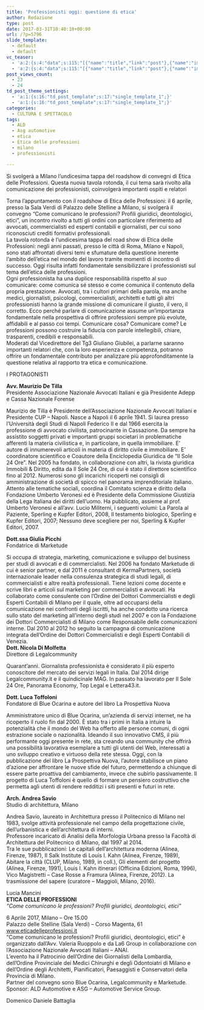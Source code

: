 ```yaml
---
title: 'Professionisti oggi: questione di etica'
author: Redazione
type: post
date: 2017-03-31T10:40:10+00:00
url: /?p=5796
slide_template:
  - default
  - default
vc_teaser:
  - 'a:2:{s:4:"data";s:115:"[{"name":"title","link":"post"},{"name":"image","image":"featured","link":"none"},{"name":"text","mode":"excerpt"}]";s:7:"bgcolor";s:0:"";}'
  - 'a:2:{s:4:"data";s:115:"[{"name":"title","link":"post"},{"name":"image","image":"featured","link":"none"},{"name":"text","mode":"excerpt"}]";s:7:"bgcolor";s:0:"";}'
post_views_count:
  - 23
  - 24
td_post_theme_settings:
  - 'a:1:{s:16:"td_post_template";s:17:"single_template_1";}'
  - 'a:1:{s:16:"td_post_template";s:17:"single_template_1";}'
categories:
  - CULTURA E SPETTACOLO
tags:
  - ALD
  - Asg automotive
  - etica
  - Etica delle professioni
  - milano
  - professionisti

---
```

Si svolgerà a Milano l&#8217;undicesima tappa del roadshow di convegni di Etica delle Professioni. Questa nuova tavola rotonda, il cui tema sarà rivolto alla comunicazione dei professionisti, coinvolgerà importanti ospiti e relatori

Torna l&#8217;appuntamento con il roadshow di Etica delle Professioni: il 6 aprile, presso la Sala Verdi di Palazzo delle Stelline a Milano, si svolgerà il convegno “Come comunicano le professioni? Profili giuridici, deontologici, etici”, un incontro rivolto a tutti gli ordini con particolare riferimento ad avvocati, commercialisti ed esperti contabili e giornalisti, per cui sono riconosciuti crediti formativi professionali.  
La tavola rotonda è l&#8217;undicesima tappa del road show di Etica delle Professioni: negli anni passati, presso le città di Roma, Milano e Napoli, sono stati affrontati diversi temi e sfumature della questione inerente l&#8217;ambito dell&#8217;etica nel mondo del lavoro tramite momenti di incontro di successo. Oggi risulta infatti fondamentale sensibilizzare i professionisti sul tema dell&#8217;etica delle professioni.  
Ogni professionista ha una duplice responsabilità rispetto al suo comunicare: come comunica sé stesso e come comunica il contenuto della propria prestazione. Avvocati, tra i cultori primari della parola, ma anche medici, giornalisti, psicologi, commercialisti, architetti e tutti gli altri professionisti hanno la grande missione di comunicare il giusto, il vero, il corretto. Ecco perché parlare di comunicazione assume un&#8217;importanza fondamentale nella prospettiva di offrire professioni sempre più evolute, affidabili e al passo coi tempi. Comunicare cosa? Comunicare come? Le professioni possono costruire la fiducia con parole intellegibili, chiare, trasparenti, credibili e responsabili.  
Moderati dal Vicedirettore del Tg3 Giuliano Giubilei, a parlarne saranno importanti relatori che, con la loro esperienza e competenza, potranno offrire un fondamentale contributo per analizzare più approfonditamente la questione relativa al rapporto tra etica e comunicazione.

I PROTAGONISTI

**Avv. Maurizio De Tilla**  
Presidente Associazione Nazionale Avvocati Italiani e già Presidente Adepp e Cassa Nazionale Forense

Maurizio de Tilla è Presidente dell&#8217;Associazione Nazionale Avvocati Italiani e Presidente CUP &#8211; Napoli. Nasce a Napoli il 6 aprile 1941. Si laurea presso l’Università degli Studi di Napoli Federico II e dal 1966 esercita la professione di avvocato civilista, patrocinante in Cassazione. Da sempre ha assistito soggetti privati e importanti gruppi societari in problematiche afferenti la materia civilistica e, in particolare, in quella immobiliare. E’ autore di innumerevoli articoli in materia di diritto civile e immobiliare. E’ coordinatore scientifico e Coautore della Enciclopedia Giuridica de “Il Sole 24 Ore”. Nel 2005 ha fondato, in collaborazione con altri, la rivista giuridica Immobili & Diritto, edita da Il Sole 24 Ore, di cui è stato il direttore scientifico fino al 2012. Numerosi sono gli incarichi ricoperti nei consigli di amministrazione di società di spicco nel panorama imprenditoriale italiano. Attento alle tematiche sociali, coordina il Comitato scienza e diritto della Fondazione Umberto Veronesi ed è Presidente della Commissione Giustizia della Lega Italiana dei diritti dell’uomo. Ha pubblicato, assieme al prof. Umberto Veronesi e all’avv. Lucio Militerni, i seguenti volumi: La Parola al Paziente, Sperling e Kupfer Editori, 2008, Il testamento biologico, Sperling e Kupfer Editori, 2007; Nessuno deve scegliere per noi, Sperling & Kupfer Editori, 2007.

**Dott.ssa Giulia Picchi**  
Fondatrice di Marketude

Si occupa di strategia, marketing, comunicazione e sviluppo del business per studi di avvocati e di commercialisti. Nel 2006 ha fondato Marketude di cui è senior partner, e dal 2011 è consultant di KermaPartners, società internazionale leader nella consulenza strategica di studi legali, di commercialisti e altre realtà professionali. Tiene lezioni come docente e scrive libri e articoli sul marketing per commercialisti e avvocati. Ha collaborato come consulente con l’Ordine dei Dottori Commercialisti e degli Esperti Contabili di Milano per il quale, oltre ad occuparsi della comunicazione nei confronti degli iscritti, ha anche condotto una ricerca sullo stato del marketing all’interno degli studi nel 2007 e con la Fondazione dei Dottori Commercialisti di Milano come Responsabile delle comunicazioni interne. Dal 2010 al 2012 ho seguito la campagna di comunicazione integrata dell’Ordine dei Dottori Commercialisti e degli Esperti Contabili di Venezia.  
**Dott. Nicola Di Molfetta**  
Direttore di Legalcommunity

Quarant&#8217;anni. Giornalista professionista è considerato il più esperto conoscitore del mercato dei servizi legali in Italia. Dal 2014 dirige Legalcommunity.it e il quindicinale MAG. In passato ha lavorato per Il Sole 24 Ore, Panorama Economy, Top Legal e Lettera43.it.

**Dott. Luca Toffoloni**  
Fondatore di Blue Ocarina e autore del libro La Prospettiva Nuova

Amministratore unico di Blue Ocarina, un’azienda di servizi internet, ne ha ricoperto il ruolo fin dal 2000. È stato tra i primi in Italia a intuire la potenzialità che il mondo del Web ha offerto alle persone comuni, di ogni estrazione sociale o nazionalità. Ideando il suo innovativo CMS, il più performante oggi presente in rete, sta creando una community che offrirà una possibilità lavorativa esemplare a tutti gli utenti del Web, interessati a uno sviluppo creativo e virtuoso della rete stessa. Oggi, con la pubblicazione del libro La Prospettiva Nuova, l&#8217;autore stabilisce un piano d&#8217;azione per affrontare le nuove sfide del futuro, permettendo a chiunque di essere parte proattiva del cambiamento, invece che subirlo passivamente. Il progetto di Luca Toffoloni è quello di formare un pensiero costruttivo che permetta agli utenti di rendere redditizi i siti presenti e futuri in rete.

**Arch. Andrea Savio**  
Studio di architettura, Milano

Andrea Savio, laureato in Architettura presso il Politecnico di Milano nel 1983, svolge attività professionale nel campo della progettazione civile, dell’urbanistica e dell’architettura di interni.  
Professore incaricato di Analisi della Morfologia Urbana presso la Facoltà di Architettura del Politecnico di Milano, dal 1997 al 2014.  
Tra le sue pubblicazioni: Le capitali dell’architettura moderna (Alinea, Firenze, 1987), Il Salk Institute di Louis I. Kahn (Alinea, Firenze, 1989), Abitare la città (CLUP, Milano, 1989, in coll.), Gli elementi del progetto (Alinea, Firenze, 1991), Louis I. Kahn itinerari (Officina Edizioni, Roma, 1996), Vico Magistretti – Case Rosse a Framura (Alinea, Firenze, 2012). La trasmissione del sapere (curatore &#8211; Maggioli, Milano, 2016).

Lucia Mancini  
**ETICA DELLE PROFESSIONI**  
_“Come comunicano le professioni? Profili giuridici, deontologici, etici”_

6 Aprile 2017, Milano – Ore 15.00  
Palazzo delle Stelline (Sala Verdi) &#8211; Corso Magenta, 61  
www.eticadelleprofessioni.it  
“Come comunicano le professioni? Profili giuridici, deontologici, etici” è organizzato dall&#8217;Avv. Valeria Ruoppolo e da La6 Group in collaborazione con l&#8217;Associazione Nazionale Avvocati Italiani – ANAI.  
L&#8217;evento ha il Patrocinio dell&#8217;Ordine dei Giornalisti della Lombardia, dell&#8217;Ordine Provinciale dei Medici Chirurghi e degli Odontoiatri di Milano e dell&#8217;Ordine degli Architetti, Pianificatori, Paesaggisti e Conservatori della Provincia di Milano.  
Partner del convegno sono Blue Ocarina, Legalcommunity e Marketude.  
Sponsor: ALD Automotive e ASG – Automotive Service Group.

Domenico Daniele Battaglia
